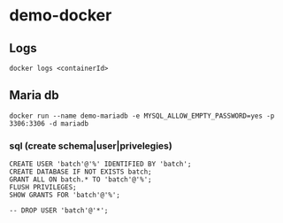 # demo-docker

## Logs
    docker logs <containerId>

## Maria db

    docker run --name demo-mariadb -e MYSQL_ALLOW_EMPTY_PASSWORD=yes -p 3306:3306 -d mariadb
### sql (create schema|user|privelegies)
    
	CREATE USER 'batch'@'%' IDENTIFIED BY 'batch';
	CREATE DATABASE IF NOT EXISTS batch;
	GRANT ALL ON batch.* TO 'batch'@'%';
	FLUSH PRIVILEGES;
	SHOW GRANTS FOR 'batch'@'%';
    
    -- DROP USER 'batch'@'*';



